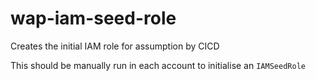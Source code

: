 # wap-iam-seed-role
Creates the initial IAM role for assumption by CICD

This should be manually run in each account to initialise an `IAMSeedRole`
